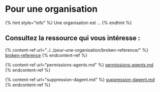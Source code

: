 # Pour une organisation

{% hint style="info" %}
Une organisation est ...
{% endhint %}

## Consultez la ressource qui vous intéresse :

{% content-ref url="../../pour-une-organisation/broken-reference/" %}
[broken-reference](../../pour-une-organisation/broken-reference/)
{% endcontent-ref %}

{% content-ref url="permissions-agents.md" %}
[permissions-agents.md](permissions-agents.md)
{% endcontent-ref %}

{% content-ref url="suppression-dagent.md" %}
[suppression-dagent.md](suppression-dagent.md)
{% endcontent-ref %}
